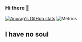 ### Hi there 👋
[![Anurag's GitHub stats](https://github-readme-stats.vercel.app/api?username=bearfrommars&count_private=true)](https://github.com/anuraghazra/github-readme-stats)
![Metrics](https://metrics.lecoq.io/BearFromMars?template=classic&introduction=1&languages=1&stars=1&code=1&activity=1&repositories=1&repositories=100&repositories.batch=100&repositories.forks=false&repositories.affiliations=owner&languages.limit=8&languages.threshold=0%25&languages.colors=github&languages.sections=most-used&languages.indepth=false&languages.analysis.timeout=15&languages.categories=markup%2C%20programming&languages.recent.categories=markup%2C%20programming&languages.recent.load=300&languages.recent.days=14&stars.limit=4&code.lines=12&code.load=100&code.visibility=public&activity.limit=5&activity.load=300&activity.days=14&activity.visibility=all&activity.timestamps=false&activity.filter=all&introduction.title=true&config.timezone=America%2FLos_Angeles)
## I have no soul
